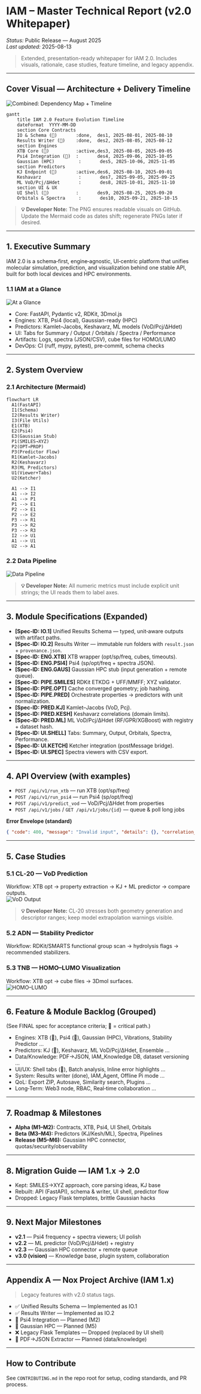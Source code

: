 # IAM – Master Technical Report (v2.0 Whitepaper)
*Status:* Public Release — August 2025  
*Last updated:* 2025-08-13

> Extended, presentation-ready whitepaper for IAM 2.0. Includes visuals, rationale, case studies, feature timeline, and legacy appendix.

---

## Cover Visual — Architecture + Delivery Timeline
![Combined: Dependency Map + Timeline](images/iam_dependency_timeline.png)

```mermaid
gantt
    title IAM 2.0 Feature Evolution Timeline
    dateFormat  YYYY-MM-DD
    section Core Contracts
    IO & Schema (🔑)       :done,  des1, 2025-08-01, 2025-08-10
    Results Writer (🔑)    :done,  des2, 2025-08-05, 2025-08-12
    section Engines
    XTB Core (🔑)          :active,des3, 2025-08-05, 2025-09-05
    Psi4 Integration (🔑)  :       des4, 2025-09-06, 2025-10-05
    Gaussian (HPC)         :       des5, 2025-10-06, 2025-11-05
    section Predictors
    KJ Endpoint (🔑)       :active,des6, 2025-08-10, 2025-09-01
    Keshavarz              :       des7, 2025-09-05, 2025-09-25
    ML VoD/Pcj/ΔHdet       :       des8, 2025-10-01, 2025-11-10
    section UI & UX
    UI Shell (🔑)          :       des9, 2025-08-25, 2025-09-20
    Orbitals & Spectra     :       des10, 2025-09-21, 2025-10-15
```

> **💡 Developer Note:** The PNG ensures readable visuals on GitHub. Update the Mermaid code as dates shift; regenerate PNGs later if desired.

---

## 1. Executive Summary

IAM 2.0 is a schema‑first, engine‑agnostic, UI‑centric platform that unifies molecular simulation, prediction, and visualization behind one stable API, built for both local devices and HPC environments.

### 1.1 IAM at a Glance
![At a Glance](images/iam_at_a_glance.png)

- Core: FastAPI, Pydantic v2, RDKit, 3Dmol.js
- Engines: XTB, Psi4 (local), Gaussian-ready (HPC)
- Predictors: Kamlet–Jacobs, Keshavarz, ML models (VoD/Pcj/ΔHdet)
- UI: Tabs for Summary / Output / Orbitals / Spectra / Performance
- Artifacts: Logs, spectra (JSON/CSV), cube files for HOMO/LUMO
- DevOps: CI (ruff, mypy, pytest), pre‑commit, schema checks

---

## 2. System Overview

### 2.1 Architecture (Mermaid)
```mermaid
flowchart LR
  A1(FastAPI)
  I1(Schema)
  I2(Results Writer)
  I3(File Utils)
  E1(XTB)
  E2(Psi4)
  E3(Gaussian Stub)
  P1(SMILES→XYZ)
  P2(OPT→PROP)
  P3(Predictor Flow)
  R1(Kamlet–Jacobs)
  R2(Keshavarz)
  R3(ML Predictors)
  U1(Viewer+Tabs)
  U2(Ketcher)

  A1 --> I1
  A1 --> I2
  A1 --> P1
  P1 --> E1
  P2 --> E1
  P2 --> E2
  P3 --> R1
  P3 --> R2
  P3 --> R3
  I2 --> U1
  A1 --> U1
  U2 --> A1
```

### 2.2 Data Pipeline
![Data Pipeline](images/iam_data_pipeline.png)

> **💡 Developer Note:** All numeric metrics must include explicit unit strings; the UI reads them to label axes.

---

## 3. Module Specifications (Expanded)

- **[Spec-ID: IO.1]** Unified Results Schema — typed, unit‑aware outputs with artifact paths.  
- **[Spec-ID: IO.2]** Results Writer — immutable run folders with `result.json` + `provenance.json`.  
- **[Spec-ID: ENG.XTB]** XTB wrapper (opt/sp/freq, cubes, timeouts).  
- **[Spec-ID: ENG.PSI4]** Psi4 (sp/opt/freq + spectra JSON).  
- **[Spec-ID: ENG.GAUS]** Gaussian HPC stub (input generation + remote queue).  
- **[Spec-ID: PIPE.SMILES]** RDKit ETKDG + UFF/MMFF; XYZ validator.  
- **[Spec-ID: PIPE.OPT]** Cache converged geometry; job hashing.  
- **[Spec-ID: PIPE.PRED]** Orchestrate properties → predictors with unit normalization.  
- **[Spec-ID: PRED.KJ]** Kamlet–Jacobs (VoD, Pcj).  
- **[Spec-ID: PRED.KESH]** Keshavarz correlations (domain limits).  
- **[Spec-ID: PRED.ML]** ML VoD/Pcj/ΔHdet (RF/GPR/XGBoost) with registry + dataset hash.  
- **[Spec-ID: UI.SHELL]** Tabs: Summary, Output, Orbitals, Spectra, Performance.  
- **[Spec-ID: UI.KETCH]** Ketcher integration (postMessage bridge).  
- **[Spec-ID: UI.SPEC]** Spectra viewers with CSV export.

---

## 4. API Overview (with examples)

- `POST /api/v1/run_xtb` — run XTB (opt/sp/freq)  
- `POST /api/v1/run_psi4` — run Psi4 (sp/opt/freq)  
- `POST /api/v1/predict_vod` — VoD/Pcj/ΔHdet from properties  
- `POST /api/v1/jobs` / `GET /api/v1/jobs/{id}` — queue & poll long jobs  

**Error Envelope (standard)**
```json
{ "code": 400, "message": "Invalid input", "details": {}, "correlation_id": "uuid" }
```

---

## 5. Case Studies

### 5.1 CL‑20 — VoD Prediction
Workflow: XTB opt → property extraction → KJ + ML predictor → compare outputs.  
![VoD Output](images/iam_case_vod_output.png)

> **💡 Developer Note:** CL‑20 stresses both geometry generation and descriptor ranges; keep model extrapolation warnings visible.

### 5.2 ADN — Stability Predictor
Workflow: RDKit/SMARTS functional group scan → hydrolysis flags → recommended stabilizers.

### 5.3 TNB — HOMO–LUMO Visualization
Workflow: XTB opt → cube files → 3Dmol surfaces.  
![HOMO–LUMO](images/iam_case_homo_lumo.png)

---

## 6. Feature & Module Backlog (Grouped)
(See FINAL spec for acceptance criteria; 🔑 = critical path.)

- Engines: XTB (🔑), Psi4 (🔑), Gaussian (HPC), Vibrations, Stability Predictor …  
- Predictors: KJ (🔑), Keshavarz, ML VoD/Pcj/ΔHdet, Ensemble …  
- Data/Knowledge: PDF→JSON, IAM_Knowledge DB, dataset versioning …  
- UI/UX: Shell tabs (🔑), Batch analysis, Inline error highlights …  
- System: Results writer (done), IAM_Agent, Offline Pi mode …  
- QoL: Export ZIP, Autosave, Similarity search, Plugins …  
- Long‑Term: Web3 node, RBAC, Real‑time collaboration …

---

## 7. Roadmap & Milestones
- **Alpha (M1–M2):** Contracts, XTB, Psi4, UI Shell, Orbitals  
- **Beta (M3–M4):** Predictors (KJ/Kesh/ML), Spectra, Pipelines  
- **Release (M5–M6):** Gaussian HPC connector, quotas/security/observability

---

## 8. Migration Guide — IAM 1.x → 2.0
- Kept: SMILES→XYZ approach, core parsing ideas, KJ base  
- Rebuilt: API (FastAPI), schema & writer, UI shell, predictor flow  
- Dropped: Legacy Flask templates, brittle Gaussian hacks

---

## 9. Next Major Milestones
- **v2.1** — Psi4 frequency + spectra viewers; UI polish  
- **v2.2** — ML predictor (VoD/Pcj/ΔHdet) + registry  
- **v2.3** — Gaussian HPC connector + remote queue  
- **v3.0 (vision)** — Knowledge base, plugin system, collaboration

---

## Appendix A — Nox Project Archive (IAM 1.x)
> Legacy features with v2.0 status tags.

- ✅ Unified Results Schema — Implemented as IO.1  
- ✅ Results Writer — Implemented as IO.2  
- 🔄 Psi4 Integration — Planned (M2)  
- 🔄 Gaussian HPC — Planned (M5)  
- ❌ Legacy Flask Templates — Dropped (replaced by UI shell)  
- 🔄 PDF→JSON Extractor — Planned (data/knowledge)

---

## How to Contribute
See `CONTRIBUTING.md` in the repo root for setup, coding standards, and PR process.
